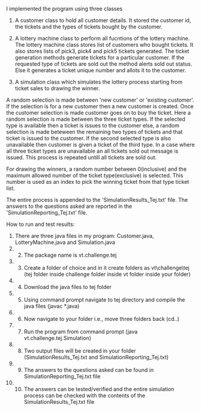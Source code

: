 I implemented the program using three classes

1. A customer class to hold all customer details. It stored the customer id, the tickets and the types of tickets bought by the customer.

2. A lottery machine class to perform all fucntions of the lottery machine.
The lottery machine class stores list of customers who bought tickets. It also stores lists of pick3, pick4 and pick5 tickets generated.
The ticket generation methods generate tickets for a particular customer. If the requested type of tickets are sold out the method alerts sold out status. Else it generates a ticket unique number and allots it to the customer. 

3. A simulation class which simulates the lottery process starting from ticket sales to drawing the winner.

A random selection is made between 'new customer' or 'existing customer'. If the selection is for a new customer then a new customer is created. Once the customer selection is made customer goes on to buy the ticket. Here a random selection is made between the three ticket types. If the selected type is available then a ticket is issues to the customer else, a random selection is made beteween the remaining two types of tickets and that ticket is issued to the customer. If the second selected type is also unavailable then customer is given a ticket of the third type. In a case where all three ticket types are unavailable an all tickets sold out message is issued. This process is repeated untill all tickets are sold out.

For drawing the winners, a random number between 0(inclusive) and the maximum allowed number of the ticket type(exclusive) is selected. This number is used as an index to pick the winning ticket from that type ticket list.

The entire process is appended to the 'SimulationResults_Tej.txt' file. The answers to the questions asked are reported in the 'SimulationReporting_Tej.txt' file.


How to run and test results:
1. There are three java files in my program: Customer.java, LotteryMachine.java and Simulation.java
2. 2. The package name is vt.challenge.tej
3. 3. Create a folder of choice and in it create folders as vt\challenge\tej (tej folder inside challenge folder inside vt folder inside your folder)
4. 4. Download the java files to tej folder
5. 5. Using command prompt navigate to tej directory and compile the java files (javac *.java)
6. 6. Now navigate to your folder i.e., move three folders back (cd..)
7. 7. Run the program from command prompt (java vt.challenge.tej.Simulation)
8. 8. Two output files will be created in your folder (SimulationResults_Tej.txt and SimulationReporting_Tej.txt)
9. 9. The answers to the questions asked can be found in SimulationReporting_Tej.txt file
10. 10. The answers can be tested/verified and the entire simulation process can be checked with the contents of the SimulationResults_Tej.txt file
